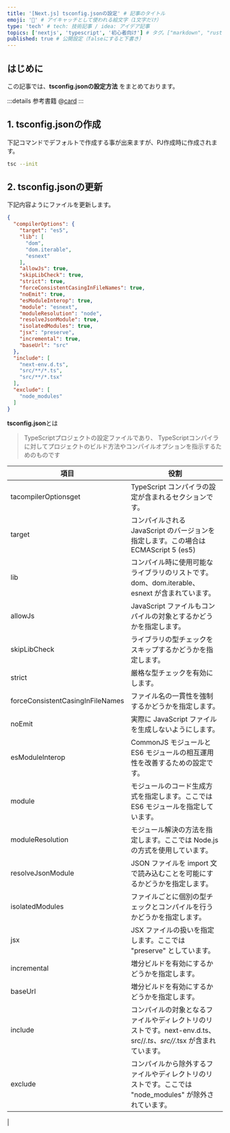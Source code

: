 ```yaml
---
title: '[Next.js] tsconfig.jsonの設定' # 記事のタイトル
emoji: '🎩' # アイキャッチとして使われる絵文字（1文字だけ）
type: 'tech' # tech: 技術記事 / idea: アイデア記事
topics: ['nextjs', 'typescript', '初心者向け'] # タグ。["markdown", "rust", "aws"]のように指定する
published: true # 公開設定（falseにすると下書き）
---
```



## はじめに
この記事では、**tsconfig.jsonの設定方法** をまとめております。

:::details 参考書籍
@[card](https://gihyo.jp/book/2022/978-4-297-12916-3)
:::

## 1. tsconfig.jsonの作成
下記コマンドでデフォルトで作成する事が出来ますが、PJ作成時に作成されます。

```bash
tsc --init
```

## 2. tsconfig.jsonの更新
下記内容ようにファイルを更新します。
```json:tsconfig.json
{
  "compilerOptions": {
    "target": "es5",
    "lib": [
      "dom",
      "dom.iterable",
      "esnext"
    ],
    "allowJs": true,
    "skipLibCheck": true,
    "strict": true,
    "forceConsistentCasingInFileNames": true,
    "noEmit": true,
    "esModuleInterop": true,
    "module": "esnext",
    "moduleResolution": "node",
    "resolveJsonModule": true,
    "isolatedModules": true,
    "jsx": "preserve",
    "incremental": true,
    "baseUrl": "src"
  },
  "include": [
    "next-env.d.ts",
    "src/**/*.ts",
    "src/**/*.tsx"
  ],
  "exclude": [
    "node_modules"
  ]
}
```

**tsconfig.json**とは
> TypeScriptプロジェクトの設定ファイルであり、 TypeScriptコンパイラに対してプロジェクトのビルド方法やコンパイルオプションを指示するためのものです

|  項目  |  役割  |
| ---- | ---- |
|  tacompilerOptionsget  |  TypeScript コンパイラの設定が含まれるセクションです。  |
|  target  |  コンパイルされる JavaScript のバージョンを指定します。この場合は ECMAScript 5 (es5)  |
|  lib  |  コンパイル時に使用可能なライブラリのリストです。dom、dom.iterable、esnext が含まれています。  |
|  allowJs  |  JavaScript ファイルもコンパイルの対象とするかどうかを指定します。  |
|  skipLibCheck  |  ライブラリの型チェックをスキップするかどうかを指定します。  |
|  strict  |  厳格な型チェックを有効にします。  |
|  forceConsistentCasingInFileNames  |  ファイル名の一貫性を強制するかどうかを指定します。  |
|  noEmit  |  実際に JavaScript ファイルを生成しないようにします。  |
|  esModuleInterop  |  CommonJS モジュールと ES6 モジュールの相互運用性を改善するための設定です。  |
|  module  |  モジュールのコード生成方式を指定します。ここでは ES6 モジュールを指定しています。  |
|  moduleResolution  |  モジュール解決の方法を指定します。ここでは Node.js の方式を使用しています。  |
|  resolveJsonModule  |  JSON ファイルを import 文で読み込むことを可能にするかどうかを指定します。  |
|  isolatedModules  |  ファイルごとに個別の型チェックとコンパイルを行うかどうかを指定します。  |
|  jsx  |  JSX ファイルの扱いを指定します。ここでは "preserve" としています。  |
|  incremental  |  増分ビルドを有効にするかどうかを指定します。  |
|  baseUrl  |  増分ビルドを有効にするかどうかを指定します。  |
|  include  |  コンパイルの対象となるファイルやディレクトリのリストです。next-env.d.ts、src//*.ts、src//*.tsx が含まれています。  |
|  exclude  |  コンパイルから除外するファイルやディレクトリのリストです。ここでは "node_modules" が除外されています。
  |















